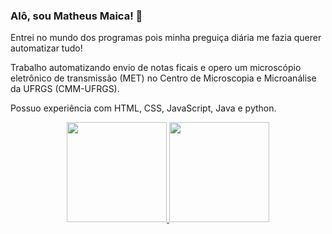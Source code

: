 ### Alô, sou Matheus Maica! 👋

Entrei no mundo dos programas pois minha preguiça diária me fazia querer automatizar tudo!

Trabalho automatizando envio de notas ficais e opero um microscópio eletrônico de transmissão (MET) no Centro de Microscopia e Microanálise da UFRGS (CMM-UFRGS).

Possuo experiência com HTML, CSS, JavaScript, Java e python.

<div align="center">
  <a href="https://github.com/maicatheus">
  <img height="160em" src="https://github-readme-stats.vercel.app/api?username=maicatheus&show_icons=true&theme=dark&include_all_commits=true&count_private=true"/>
  <img height="160em" src="https://github-readme-stats.vercel.app/api/top-langs/?username=maicatheus&layout=compact&langs_count=7&theme=dark"/>
</div>


